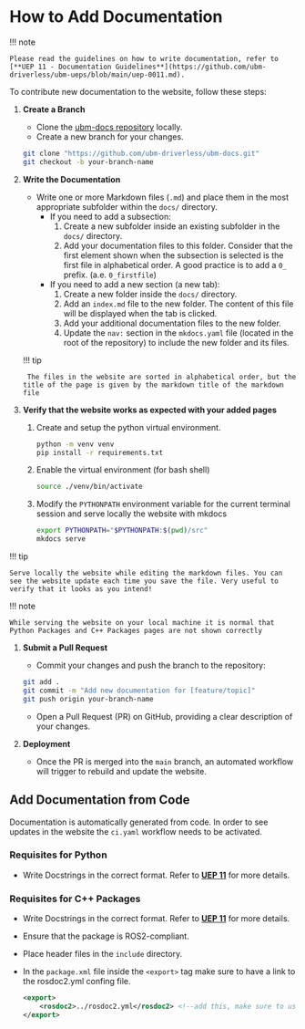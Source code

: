 # How to Add Documentation

!!! note

    Please read the guidelines on how to write documentation, refer to [**UEP 11 - Documentation Guidelines**](https://github.com/ubm-driverless/ubm-ueps/blob/main/uep-0011.md).

To contribute new documentation to the website, follow these steps:

1. **Create a Branch**  
    - Clone the [ubm-docs repository](https://github.com/ubm-driverless/ubm-docs) locally.  
    - Create a new branch for your changes.

    ``` bash
    git clone "https://github.com/ubm-driverless/ubm-docs.git"
    git checkout -b your-branch-name
    ```

2. **Write the Documentation**
    - Write one or more Markdown files (`.md`) and place them in the most appropriate subfolder within the `docs/` directory.
        - If you need to add a subsection:
            1. Create a new subfolder inside an existing subfolder in the `docs/` directory.
            2. Add your documentation files to this folder. Consider that the first element shown when the subsection is selected is the first file in alphabetical order. A good practice is to add a `0_` prefix. (a.e. `0_firstfile`)
        - If you need to add a new section (a new tab):
            1. Create a new folder inside the `docs/` directory.
            2. Add an `index.md` file to the new folder. The content of this file will be displayed when the tab is clicked.
            3. Add your additional documentation files to the new folder.
            4. Update the `nav:` section in the `mkdocs.yaml` file (located in the root of the repository) to include the new folder and its files.

    !!! tip

        The files in the website are sorted in alphabetical order, but the title of the page is given by the markdown title of the markdown file  

3. **Verify that the website works as expected with your added pages**

    1. Create and setup the python virtual environment.

        ```bash
        python -m venv venv
        pip install -r requirements.txt
        ```

    2. Enable the virtual environment (for bash shell)

        ```bash
        source ./venv/bin/activate
        ```

    3. Modify the `PYTHONPATH` environment variable for the current terminal session and serve locally the website with mkdocs

        ```bash
        export PYTHONPATH="$PYTHONPATH:$(pwd)/src"
        mkdocs serve
        ```

!!! tip

    Serve locally the website while editing the markdown files. You can see the website update each time you save the file. Very useful to verify that it looks as you intend!

!!! note

    While serving the website on your local machine it is normal that Python Packages and C++ Packages pages are not shown correctly

1. **Submit a Pull Request**
    - Commit your changes and push the branch to the repository:

    ``` bash
    git add .
    git commit -m "Add new documentation for [feature/topic]"
    git push origin your-branch-name
    ```

    - Open a Pull Request (PR) on GitHub, providing a clear description of your changes.

2. **Deployment**  
    - Once the PR is merged into the `main` branch, an automated workflow will trigger to rebuild and update the website.

## Add Documentation from Code

Documentation is automatically generated from code. In order to see updates in the website the `ci.yaml` workflow needs to be activated.

### Requisites for Python

- Write Docstrings in the correct format. Refer to [**UEP 11**](https://github.com/ubm-driverless/ubm-ueps/blob/main/uep-0011.md) for more details.

### Requisites for C++ Packages

- Write Docstrings in the correct format. Refer to [**UEP 11**](https://github.com/ubm-driverless/ubm-ueps/blob/main/uep-0011.md) for more details.
- Ensure that the package is ROS2-compliant.
- Place header files in the `include` directory.
- In the `package.xml` file inside the `<export>` tag make sure to have a link to the rosdoc2.yml confing file.

    ```xml
    <export>
        <rosdoc2>../rosdoc2.yml</rosdoc2> <!--add this, make sure to use the correct relative path -->
    </export>
    ```
